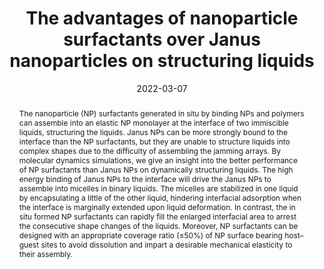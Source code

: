 ---
title: "The advantages of nanoparticle surfactants over Janus nanoparticles on structuring liquids"
authors:
- You-Liang Zhu
- Dapeng Wang
- Jun-Lei Guan
- Zhao-Yan Sun
- Zhongyuan Lu
date: "2022-03-07"
doi: "10.1039/D1NR06713C"
publication_types: ["期刊文章"]
publication: "Nanoscale"
publication_short: "Nanoscale 2022,9,14,3554-3560"
abstract: "
<!--more-->
The nanoparticle (NP) surfactants generated in situ by binding  NPs and polymers can assemble into an elastic NP monolayer at the  interface of two immiscible liquids, structuring the liquids. Janus NPs  can be more strongly bound to the interface than the NP surfactants, but  they are unable to structure liquids into complex shapes due to the  difficulty of assembling the jamming arrays. By molecular dynamics  simulations, we give an insight into the better performance of NP  surfactants than Janus NPs on dynamically structuring liquids. The high  energy binding of Janus NPs to the interface will drive the Janus NPs to  assemble into micelles in binary liquids. The micelles are stabilized  in one liquid by encapsulating a little of the other liquid, hindering  interfacial adsorption when the interface is marginally extended upon  liquid deformation. In contrast, the in situ formed NP surfactants can  rapidly fill the enlarged interfacial area to arrest the consecutive  shape changes of the liquids. Moreover, NP surfactants can be designed  with an appropriate coverage ratio (≤50%) of NP surface bearing  host–guest sites to avoid dissolution and impart a desirable mechanical  elasticity to their assembly."
url_pdf: "https://pubs.rsc.org/en/content/articlelanding/2022/nr/d1nr06713c"
---